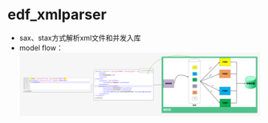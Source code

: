 # edf_xmlparser
- sax、stax方式解析xml文件和并发入库
- model flow：
![image](https://github.com/chennianjie/edf_xmlparser/blob/master/src/main/resources/picture/model.png)
